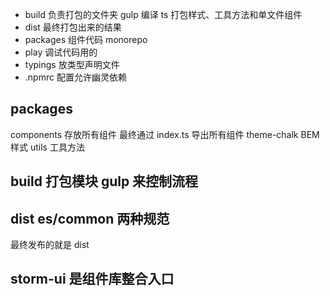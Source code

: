 - build 负责打包的文件夹 gulp 编译 ts 打包样式、工具方法和单文件组件
- dist 最终打包出来的结果
- packages 组件代码 monorepo
- play 调试代码用的
- typings 放类型声明文件
- .npmrc 配置允许幽灵依赖

## packages

components 存放所有组件 最终通过 index.ts 导出所有组件
theme-chalk BEM 样式
utils 工具方法

## build 打包模块 gulp 来控制流程

## dist es/common 两种规范

最终发布的就是 dist

## storm-ui 是组件库整合入口
